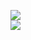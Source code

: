 [![](https://img.shields.io/badge/Made%20With-Github%20Spray-lightgrey.svg?style=for-the-badge&logo=github)](https://github.com/Annihil/github-spray#6889)  
[![](https://i.imgur.com/2DrTn0Z.gif)](https://github.com/Annihil/github-spray)
